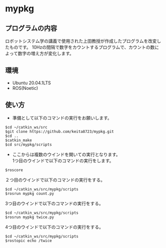 # mypkg

## プログラムの内容
ロボットシステム学の講義で使用された上田教授が作成したプログラムを改変したものです。
10Hzの間隔で数字をカウントするプログラムで、カウントの数によって数字の増え方が変化します。

## 環境
- Ubuntu 20.04.1LTS
- ROS(Noetic)

## 使い方
- 準備として以下のコマンドの実行をお願いします。
```
$cd ~/catkin_ws/src
$git clone https://github.com/keita8723/mypkg.git
$cd ..
$catkin_make
$cd src/mypkg/scripts
```
- ここからは複数のウインドを開いての実行となります。  
1つ目のウインドで以下のコマンドの実行をします。
```
$roscore
```  

２つ目のウインドで以下のコマンドの実行をする。
```
$cd ~/catkin_ws/src/mypkg/scripts
$rosrun mypkg count.py
```  

3つ目のウインドで以下のコマンドの実行をする。
```
$cd ~/catkin_ws/src/mypkg/scripts
$rosrun mypkg twice.py
```  

4つ目のウインドで以下のコマンドの実行をする。
```
$cd ~/catkin_ws/src/mypkg/scripts
$rostopic echo /twice
```  


